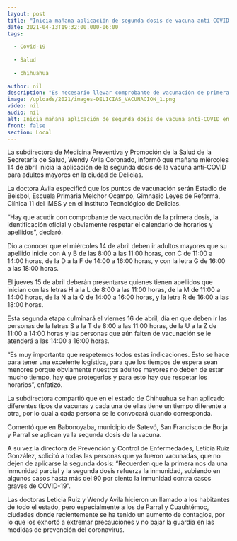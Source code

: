 ```yaml
---
layout: post
title: "Inicia mañana aplicación de segunda dosis de vacuna anti-COVID en Delicias"
date: 2021-04-13T19:32:00.000-06:00
tags:
  
  - Covid-19
  
  - Salud
  
  - chihuahua
  
author: nil
description: "Es necesario llevar comprobante de vacunación de primera dosis, identificación oficial y acudir el día y la fecha correspondiente"
image: /uploads/2021/images-DELICIAS_VACUNACION_1.png
video: nil
audio: nil
alt: Inicia mañana aplicación de segunda dosis de vacuna anti-COVID en Delicias
front: false
section: Local
---
```


La subdirectora de Medicina Preventiva y Promoción de la Salud de la Secretaría de Salud, Wendy Ávila Coronado, informó que mañana miércoles 14 de abril inicia la aplicación de la segunda dosis de la vacuna anti-COVID para adultos mayores en la ciudad de Delicias.

La doctora Ávila especificó que los puntos de vacunación serán Estadio de Beisbol, Escuela Primaria Melchor Ocampo, Gimnasio Leyes de Reforma, Clínica 11 del IMSS y en el Instituto Tecnológico de Delicias. 

“Hay que acudir con comprobante de vacunación de la primera dosis, la identificación oficial y obviamente respetar el calendario de horarios y  apellidos”, declaró.

Dio a conocer que el miércoles 14 de abril deben ir adultos mayores que su apellido inicie con A y B de las 8:00 a las 11:00 horas, con C de 11:00 a 14:00 horas, de la D a la F de 14:00 a 16:00 horas, y con la letra G de 16:00 a las 18:00 horas.

El jueves 15 de abril deberán presentarse quienes tienen apellidos que inician con las letras H a la L de 8:00 a las 11:00 horas, de la M de 11:00 a 14:00 horas, de la N a la Q de 14:00 a 16:00 horas, y la letra R de 16:00 a las 18:00 horas.

Esta segunda etapa culminará el viernes 16 de abril, día en que deben ir las personas de la letras S a la T de 8:00 a las 11:00 horas, de la U a la Z de 11:00 a 14:00 horas y las personas que aún falten de vacunación se le atenderá a las 14:00 a 16:00 horas.

“Es muy importante que respetemos todos estas indicaciones. Esto se hace para tener una excelente logística, para que los tiempos de espera sean menores porque obviamente nuestros adultos mayores no deben de estar mucho tiempo, hay que protegerlos y para esto hay que respetar los horarios”, enfatizó.

La subdirectora compartió que en el estado de Chihuahua se han aplicado diferentes tipos de vacunas y cada una de ellas tiene un tiempo diferente a otra, por lo cual a cada persona se le convocará cuando corresponda.    

Comentó que en Babonoyaba, municipio de Satevó, San Francisco de Borja y Parral se aplican ya la segunda dosis de la vacuna.

A su vez la directora de Prevención y Control de Enfermedades, Leticia Ruiz González, solicitó a todas las personas que ya fueron vacunadas, que no dejen de aplicarse la segunda dosis: “Recuerden que la primera nos da una inmunidad parcial y la segunda dosis refuerza la inmunidad, subiendo en algunos casos hasta más del 90 por ciento la inmunidad contra casos graves de COVID-19”.

Las doctoras Leticia Ruiz y Wendy Ávila hicieron un llamado a los habitantes de todo el estado, pero especialmente a los de Parral y Cuauhtémoc, ciudades donde recientemente se ha tenido un aumento de contagios, por lo que los exhortó a extremar precauciones y no bajar la guardia en las medidas de prevención del coronavirus.